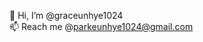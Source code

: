 👋 Hi, I’m @graceunhye1024 </br>
📫 Reach me @parkeunhye1024@gmail.com

<!---
graceunhye1024/graceunhye1024 is a ✨ special ✨ repository because its `README.md` (this file) appears on your GitHub profile.
You can click the Preview link to take a look at your changes.
- 👋 Hi, I’m @graceunhye1024
- 👀 I’m interested in ...
- 🌱 I’m currently learning ...
- 💞️ I’m looking to collaborate on ...
- 📫 How to reach me ...
--->
